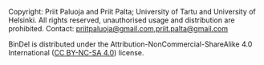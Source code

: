 Copyright: Priit Paluoja and Priit Palta; University of Tartu and University of Helsinki. All rights reserved, unauthorised usage and distribution are prohibited. Contact: priitpaluoja@gmail.com,priit.palta@gmail.com

BinDel is distributed under the Attribution-NonCommercial-ShareAlike 4.0 International ([CC BY-NC-SA 4.0](https://creativecommons.org/licenses/by-nc-sa/4.0/)) license.
